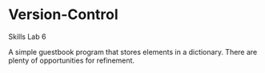 # Version-Control
Skills Lab 6

A simple guestbook program that stores elements in a dictionary.
There are plenty of opportunities for refinement.